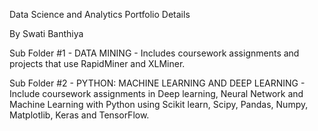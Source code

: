 Data Science and Analytics Portfolio Details

By Swati Banthiya

Sub Folder #1 - DATA MINING - Includes coursework assignments and projects that use RapidMiner and XLMiner.


Sub Folder #2 - PYTHON: MACHINE LEARNING AND DEEP LEARNING - Include coursework assignments in Deep learning, Neural Network and Machine Learning with Python using Scikit learn, Scipy, Pandas, Numpy, Matplotlib, Keras and TensorFlow.

